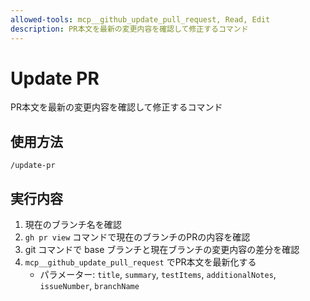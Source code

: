 ```yaml
---
allowed-tools: mcp__github_update_pull_request, Read, Edit
description: PR本文を最新の変更内容を確認して修正するコマンド
---
```


# Update PR

PR本文を最新の変更内容を確認して修正するコマンド

## 使用方法

```text
/update-pr
```

## 実行内容

1. 現在のブランチ名を確認
1. `gh pr view` コマンドで現在のブランチのPRの内容を確認
1. git コマンドで base ブランチと現在ブランチの変更内容の差分を確認
1. `mcp__github_update_pull_request` でPR本文を最新化する
   - パラメーター: `title`, `summary`, `testItems`, `additionalNotes`, `issueNumber`, `branchName`
